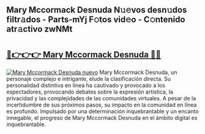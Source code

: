 ## Mary Mccormack Desnuda N𝚞𝚎vos desn𝚞dos filtr𝚊dos - Parts-mYj F𝚘tos vid𝚎o - C𝚘ntenido atr𝚊ctivo zwNMt

# <h2><a href="http://mbcwvc.tromn.icu/?c=Mary+Mccormack+Desnuda">🔗👉👉👉 Mary Mccormack Desnuda 🔗🔗</a></h2>

[![Mary Mccormack Desnuda nuevo](https://i.imgur.com/pEAQMta.gif)](http://mbcwvc.tromn.icu/?c=Mary+Mccormack+Desnuda)
Mary Mccormack Desnuda, un personaje complejo e intrigante, elude la clasificación directa. Su personalidad distintiva en línea ha cautivado y provocado a los espectadores, provocando debates sobre la expresión artística, la privacidad y las complejidades de las comunidades virtuales. A pesar de la incertidumbre de sus próximos pasos, su impacto en la comunidad en línea es profundo. Impulsado por una determinación inquebrantable y un encanto innegable, el progreso de Mary Mccormack Desnuda en el ámbito digital es inquebrantable.
